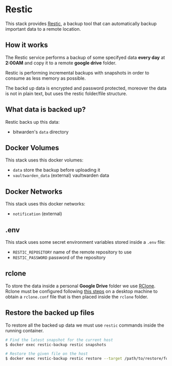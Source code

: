 # Restic

This stack provides [Restic](https://restic.net/), a backup tool that can automatically backup important data to a remote location.

## How it works

The Restic service performs a backup of some specifyed data **every day** at **2:00AM** and copy it to a remote **google drive** folder.

Restic is performing incremental backups with snapshots in order to consume as less memory as possible.

The backd up data is encrypted and password protected, moreover the data is not in plain text, but uses the restic folder/file structure.

## What data is backed up?

Restic backs up this data:

- bitwarden's `data` directory

## Docker Volumes

This stack uses this docker volumes:

- `data` store the backup before uploading it
- `vaultwarden_data` (external) vaultwarden data

## Docker Networks

This stack uses this docker networks:

- `notification` (external)

## .env

This stack uses some secret environment variables stored inside a `.env` file:

- `RESTIC_REPOSITORY` name of the remote repository to use
- `RESTIC_PASSWORD` password of the repository

## rclone

To store the data inside a personal **Google Drive** folder we use [RClone](https://rclone.org/). 
Rclone must be configured following [this steps](https://rclone.org/drive/) on a desktop machine to obtain a `rclone.conf` file that is then placed inside the `rclone` folder.

## Restore the backed up files

To restore all the backed up data we must use `restic` commands inside the running container.

```sh
# Find the latest snapshot for the current host
$ docker exec restic-backup restic snapshots

# Restore the given file on the host
$ docker exec restic-backup restic restore --target /path/to/restore/folder <ID>
```
